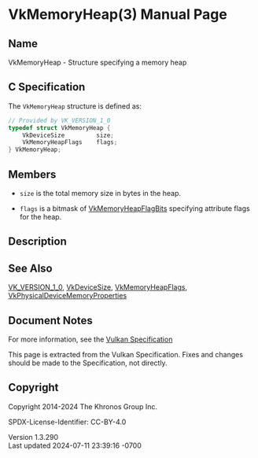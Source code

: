 # VkMemoryHeap(3) Manual Page

## Name

VkMemoryHeap - Structure specifying a memory heap



## <a href="#_c_specification" class="anchor"></a>C Specification

The `VkMemoryHeap` structure is defined as:

``` c
// Provided by VK_VERSION_1_0
typedef struct VkMemoryHeap {
    VkDeviceSize         size;
    VkMemoryHeapFlags    flags;
} VkMemoryHeap;
```

## <a href="#_members" class="anchor"></a>Members

- `size` is the total memory size in bytes in the heap.

- `flags` is a bitmask of
  [VkMemoryHeapFlagBits](https://registry.khronos.org/vulkan/specs/1.3-extensions/man/html/VkMemoryHeapFlagBits.html) specifying attribute
  flags for the heap.

## <a href="#_description" class="anchor"></a>Description

## <a href="#_see_also" class="anchor"></a>See Also

[VK_VERSION_1_0](https://registry.khronos.org/vulkan/specs/1.3-extensions/man/html/VK_VERSION_1_0.html),
[VkDeviceSize](https://registry.khronos.org/vulkan/specs/1.3-extensions/man/html/VkDeviceSize.html),
[VkMemoryHeapFlags](https://registry.khronos.org/vulkan/specs/1.3-extensions/man/html/VkMemoryHeapFlags.html),
[VkPhysicalDeviceMemoryProperties](https://registry.khronos.org/vulkan/specs/1.3-extensions/man/html/VkPhysicalDeviceMemoryProperties.html)

## <a href="#_document_notes" class="anchor"></a>Document Notes

For more information, see the <a
href="https://registry.khronos.org/vulkan/specs/1.3-extensions/html/vkspec.html#VkMemoryHeap"
target="_blank" rel="noopener">Vulkan Specification</a>

This page is extracted from the Vulkan Specification. Fixes and changes
should be made to the Specification, not directly.

## <a href="#_copyright" class="anchor"></a>Copyright

Copyright 2014-2024 The Khronos Group Inc.

SPDX-License-Identifier: CC-BY-4.0

Version 1.3.290  
Last updated 2024-07-11 23:39:16 -0700
